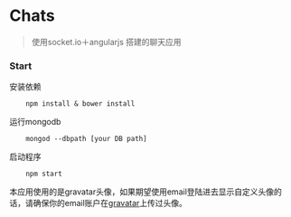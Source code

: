 # Chats
> 使用socket.io＋angularjs 搭建的聊天应用

### Start
安装依赖
```
    npm install & bower install
```
运行mongodb
```
    mongod --dbpath [your DB path]
```
启动程序
```
    npm start
```
本应用使用的是gravatar头像，如果期望使用email登陆进去显示自定义头像的话，请确保你的email账户在[gravatar](http://cn.gravatar.com/)上传过头像。
